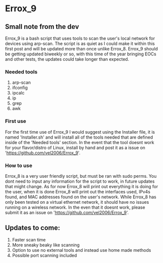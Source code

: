 # Errox_9
## Small note from the dev
Errox_9 is a bash script that uses tools to scan the user's local network for devices using arp-scan. The script is as quiet as I could make it within this first post and will be updated more than once unlike Errox_8. Errox_9 should be getting updated biweekly or so, with this time of the year bringing EOCs and other tests, the updates could take longer than expected.

### Needed tools
1) arp-scan
2) ifconfig
3) ipcalc
4) ip
5) grep
6) awk

### First use
For the first time use of Errox_9 I would suggest using the Installer file, it is named 'Installer.sh' and will install all of the tools needed that are defined inside of the 'Needed tools' section. In the event that the tool doesnt work for your flavor/distro of Linux, install by hand and post it as a issue on 'https://github.com/vel2006/Errox_9'. 

### How to use
Errox_8 is a very user friendly script, but must be ran with sudo perms. You dont need to input any information for the script to work, in future updates that might change. As for now Errox_8 will print out everything it is doing for the user, when it is done Errox_8 will print out the interfaces used, IPv4s found, and MAC addresses found on the user's network. While Errox_8 has only been tested on a virtual ethernet network, it should have no issues running on a wireless network. In the even that it doesnt work, please submit it as an issue on 'https://github.com/vel2006/Errox_9'.

## Updates to come:
1) Faster scan time
2) More sneaky beaky like scanning
3) Option to use no external tools and instead use home made methods
4) Possible port scanning included
